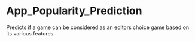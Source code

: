 # App_Popularity_Prediction
Predicts if a game can be considered as an editors choice game based on its various features

